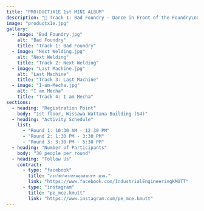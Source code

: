 ```yaml
---
title: "PRO(DUCT)X1E 1st MINI ALBUM"
description: "🎵 Track 1: Bad Foundry – Dance in Front of the Foundry\nOpening the show with the fascinating world of metal casting 🏭\n• Introduction to what casting is\n• Guided tour of the foundry + real product showcase\n• Live demo & hands-on activity for participants\n👉 To understand the importance of casting in producing industrial components\n\n🎵 Track 2: Next Welding – Shall We Weld Together?\nThe second stage brings you to the world of electric welding 🔥\n• Basics of welding techniques\n• Demonstrations of multiple welding styles\n👉 To see how welding is essential in assembling industrial parts\n\n🎵 Track 3: Last Machine – Can We Turn It Tomorrow?\nDive into the machining vibes 🛠️\n• Introduction to machine tools such as lathes and milling machines\n• Demonstration of creating a real product, e.g., a C-Clamp\n👉 To learn how machining, shaping, and finishing are fundamental in engineering\n\n🎵 Track 4: I am Mecha – Always Better with Mecha\nClosing the concert with futuristic Mechatronics 🤖⚙️\n• Introduction to Pneumatics and PLC systems\n• Live demo of automation systems\n• Hands-on opportunity to control the system yourself\n👉 To see how automation is applied and why it is crucial in modern engineering"
image: "productx1e.jpg"
gallery:
  - image: "Bad Foundry.jpg"
    alt: "Bad Foundry"
    title: "Track 1: Bad Foundry"
  - image: "Next Welding.jpg"
    alt: "Next Welding"
    title: "Track 2: Next Welding"
  - image: "Last Machine.jpg"
    alt: "Last Machine"
    title: "Track 3: Last Machine"
  - image: "I-am-Mecha.jpg"
    alt: "I am Mecha"
    title: "Track 4: I am Mecha"
sections:
  - heading: "Registration Point"
    body: "1st floor, Wissawa Wattana Building (S4)"
  - heading: "Activity Schedule"
    list:
      - "Round 1: 10:30 AM - 12:30 PM"
      - "Round 2: 1:30 PM - 3:30 PM"
      - "Round 3: 3:30 PM - 5:30 PM"
  - heading: "Number of Participants"
    body: "30 people per round"
  - heading: "Follow Us"
    contract:
      - type: "facebook"
        title: "ภาควิชาวิศวกรรมอุตสาหการ มจธ."
        link: "https://www.facebook.com/IndustrialEngineeringKMUTT"
      - type: "instagram"
        title: "pe_mce.kmutt"
        link: "https://www.instagram.com/pe_mce.kmutt"
---
```

